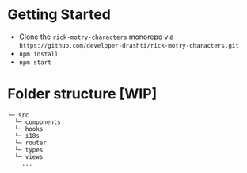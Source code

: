 # Getting Started

- Clone the `rick-motry-characters` monorepo via `https://github.com/developer-drashti/rick-motry-characters.git`
- `npm install`
- `npm start`

# Folder structure [WIP]

```
└─ src
  └─ components
  └─ hooks
  └─ i18s
  └─ router
  └─ types
  └─ views
    ...
```
